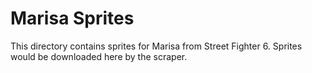 # Marisa Sprites

This directory contains sprites for Marisa from Street Fighter 6.
Sprites would be downloaded here by the scraper.
